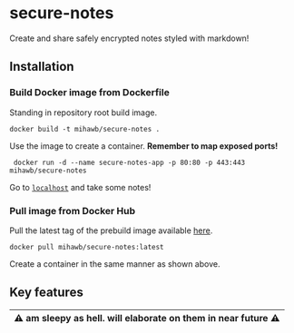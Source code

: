 # secure-notes

Create and share safely encrypted notes styled with markdown!

## Installation

### Build Docker image from Dockerfile
Standing in repository root build image.
```
docker build -t mihawb/secure-notes .
```
Use the image to create a container. **Remember to map exposed ports!**
```
 docker run -d --name secure-notes-app -p 80:80 -p 443:443 mihawb/secure-notes
```
Go to [`localhost`](https://localhost) and take some notes!

### Pull image from Docker Hub
Pull the latest tag of the prebuild image available [here](https://hub.docker.com/r/mihawb/secure-notes/tags).
```
docker pull mihawb/secure-notes:latest
```
Create a container in the same manner as shown above.

## Key features
| :warning: am sleepy as hell. will elaborate on them in near future :warning: |
| :---: |